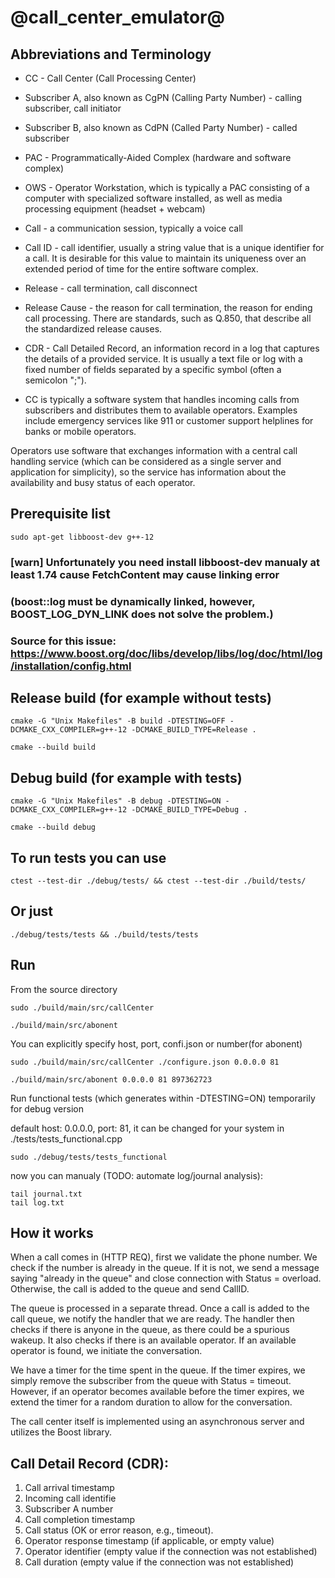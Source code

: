 # @call_center_emulator@

## Abbreviations and Terminology ##

* CC - Call Center (Call Processing Center)

* Subscriber A, also known as CgPN (Calling Party Number) - calling subscriber, call initiator

* Subscriber B, also known as CdPN (Called Party Number) - called subscriber

* PAC - Programmatically-Aided Complex (hardware and software complex)

* OWS - Operator Workstation, which is typically a PAC consisting of a computer with specialized software installed, as well as media processing equipment (headset + webcam)

* Call - a communication session, typically a voice call

* Call ID - call identifier, usually a string value that is a unique identifier for a call. It is desirable for this value to maintain its uniqueness over an extended period of time for the entire software complex.

* Release - call termination, call disconnect

* Release Cause - the reason for call termination, the reason for ending call processing. There are standards, such as Q.850, that describe all the standardized release causes.

* CDR - Call Detailed Record, an information record in a log that captures the details of a provided service. It is usually a text file or log with a fixed number of fields separated by a specific symbol (often a semicolon ";").

* CC is typically a software system that handles incoming calls from subscribers and distributes them to available operators. Examples include emergency services like 911 or customer support helplines for banks or mobile operators.

Operators use software that exchanges information with a central call handling service (which can be considered as a single server and application for simplicity), so the service has information about the availability and busy status of each operator.


## Prerequisite list ## 

```
sudo apt-get libboost-dev g++-12
```
### [warn] Unfortunately you need install libboost-dev manualy at least 1.74 cause FetchContent may cause linking error 

### (boost::log must be dynamically linked, however, BOOST_LOG_DYN_LINK does not solve the problem.)

### Source for this issue: https://www.boost.org/doc/libs/develop/libs/log/doc/html/log/installation/config.html

## Release build (for example without tests) ##

```
cmake -G "Unix Makefiles" -B build -DTESTING=OFF -DCMAKE_CXX_COMPILER=g++-12 -DCMAKE_BUILD_TYPE=Release .
```
```
cmake --build build
```

## Debug build (for example with tests) ##

```
cmake -G "Unix Makefiles" -B debug -DTESTING=ON -DCMAKE_CXX_COMPILER=g++-12 -DCMAKE_BUILD_TYPE=Debug .
```
```
cmake --build debug
```

## To run tests you can use ##

```
ctest --test-dir ./debug/tests/ && ctest --test-dir ./build/tests/
```
## Or just ##
```
./debug/tests/tests && ./build/tests/tests
```
## Run ##
From the source directory
```
sudo ./build/main/src/callCenter
```
```
./build/main/src/abonent
```
You can explicitly specify host, port, confi.json or number(for abonent)
```
sudo ./build/main/src/callCenter ./configure.json 0.0.0.0 81
```
```
./build/main/src/abonent 0.0.0.0 81 897362723
```
Run functional tests (which generates within -DTESTING=ON) temporarily for debug version

default host: 0.0.0.0, port: 81, it can be changed for your system in ./tests/tests_functional.cpp
```
sudo ./debug/tests/tests_functional
```
now you can manualy (TODO: automate log/journal analysis):
```
tail journal.txt
tail log.txt
```
## How it works ##

When a call comes in (HTTP REQ), first we validate the phone number. We check if the number is already in the queue. If it is not, we send a message saying "already in the queue" and close connection with Status = overload. Otherwise, the call is added to the queue and send CallID.

The queue is processed in a separate thread. Once a call is added to the call queue, we notify the handler that we are ready. The handler then checks if there is anyone in the queue, as there could be a spurious wakeup. It also checks if there is an available operator. If an available operator is found, we initiate the conversation.

We have a timer for the time spent in the queue. If the timer expires, we simply remove the subscriber from the queue with Status = timeout. However, if an operator becomes available before the timer expires, we extend the timer for a random duration to allow for the conversation.

The call center itself is implemented using an asynchronous server and utilizes the Boost library.

## Call Detail Record (CDR): ##

1. Call arrival timestamp
2. Incoming call identifie
3. Subscriber A number
4. Call completion timestamp
5. Call status (OK or error reason, e.g., timeout).
6. Operator response timestamp (if applicable, or empty value)
7. Operator identifier (empty value if the connection was not established)
8. Call duration (empty value if the connection was not established)
